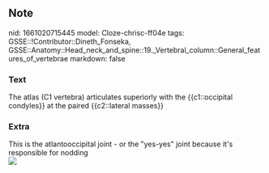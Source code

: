 ## Note
nid: 1661020715445
model: Cloze-chrisc-ff04e
tags: GSSE::!Contributor::Dineth_Fonseka, GSSE::Anatomy::Head_neck_and_spine::19._Vertebral_column::General_features_of_vertebrae
markdown: false

### Text
The atlas (C1 vertebra) articulates superiorly with the {{c1::occipital condyles}} at the paired {{c2::lateral masses}}

### Extra
<div>
  This is the atlantooccipital joint - or the "yes-yes" joint
  because it's responsible for nodding
</div>
<div><img src=
"paste-c9349ca2c0719ef1cf760b58eea3e18b7a16001c.png"></div>
